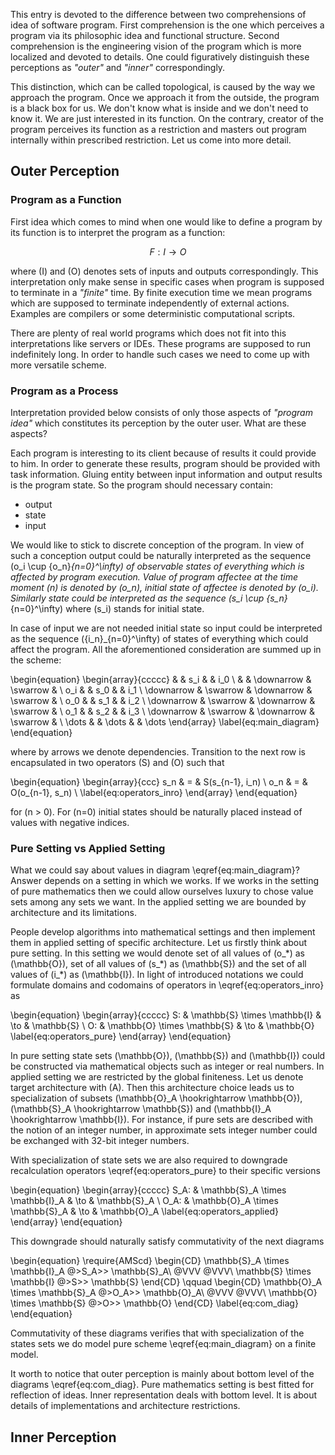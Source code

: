 <!-- Header: Dual Nature of the Program -->
<!-- Tag: design -->
<!-- Tag: math -->
<!-- Summary: An attempt to verbosely describe the difference between program as it is -->
<!-- Summary: represented by software and as it is understood by a human. -->

This entry is devoted to the difference between two comprehensions of idea
of software program. First comprehension is the one which perceives a program
via its philosophic idea and functional structure. Second comprehension is
the engineering vision of the program which is more localized and devoted to
details. One could figuratively distinguish these perceptions as _"outer"_
and _"inner"_ correspondingly.

This distinction, which can be called topological, is caused by the way we
approach the program. Once we approach it from the outside, the program is a
black box for us. We don't know what is inside and we don't need to know it.
We are just interested in its function. On the contrary, creator of the
program perceives its function as a restriction and masters out program
internally within prescribed restriction. Let us come into more detail.

## Outer Perception

### Program as a Function

First idea which comes to mind when one would like to define a program by its
function is to interpret the program as a function:

$$
F: I \to O
$$

where \(I\) and \(O\) denotes sets of inputs and outputs correspondingly.
This interpretation only make sense in specific cases when program is supposed
to terminate in a _"finite"_ time. By finite execution time we mean programs
which are supposed to terminate independently of external actions. Examples are
compilers or some deterministic computational scripts.

There are plenty of real world programs which does not fit into this
interpretations like servers or IDEs. These programs are supposed to run
indefinitely long. In order to handle such cases we need to come up with more
versatile scheme.

### Program as a Process

Interpretation provided below consists of only those aspects of _"program
idea"_ which constitutes its perception by the outer user. What are these
aspects?

Each program is interesting to its client because of results it could provide
to him. In order to generate these results, program should be provided with
task information. Gluing entity between input information and output results
is the program state. So the program should necessary contain:

* output
* state
* input

We would like to stick to discrete conception of the program. In view of such
a conception output could be naturally interpreted as the sequence
\(o_i \cup \{o_n\}_{n=0}^\infty\) of observable states of everything which is
affected by program execution. Value of program affectee at the time moment
\(n\) is denoted by \(o_n\), initial state of affectee is denoted by \(o_i\).
Similarly state could be interpreted as the sequence
\(s_i \cup \{s_n\}_{n=0}^\infty\) where \(s_i\) stands for initial state.

In case of input we are not needed initial state so input could be interpreted
as the sequence \(\{i_n\}_{n=0}^\infty\) of states of everything which could
affect the program. All the aforementioned consideration are summed up in
the scheme:

\begin{equation}
\begin{array}{ccccc}
 & & s_i & & i_0 \\
 & & \downarrow & \swarrow & \\
o_i & & s_0 & & i_1 \\
\downarrow & \swarrow & \downarrow & \swarrow & \\
o_0 & & s_1 & & i_2 \\
\downarrow & \swarrow & \downarrow & \swarrow & \\
o_1 & & s_2 & & i_3 \\
\downarrow & \swarrow & \downarrow & \swarrow & \\
\dots & & \dots & & \dots
\end{array}
\label{eq:main_diagram}
\end{equation}

where by arrows we denote dependencies. Transition to the next row is
encapsulated in two operators \(S\) and \(O\) such that

\begin{equation}
\begin{array}{ccc}
 s_n & = & S(s_{n-1}, i_n) \\
 o_n & = & O(o_{n-1}, s_n) \\
\label{eq:operators_inro}
\end{array}
\end{equation}

for \(n > 0\). For \(n=0\) initial states should be naturally placed instead
of values with negative indices.

### Pure Setting vs Applied Setting

What we could say about values in diagram \eqref{eq:main_diagram}? Answer
depends on a setting in which we works. If we works in the setting of pure
mathematics then we could allow ourselves luxury to chose value sets among any
sets we want. In the applied setting we are bounded by architecture and its
limitations.

People develop algorithms into mathematical settings and then implement them
in applied setting of specific architecture. Let us firstly think about pure
setting. In this setting we would denote set of all values of \(o_\*\) as
\(\mathbb{O}\), set of all values of \(s_\*\) as \(\mathbb{S}\) and the set of
all values of \(i_\*\) as \(\mathbb{I}\). In light of introduced notations we
could formulate domains and codomains of operators in \eqref{eq:operators_inro}
as

\begin{equation}
\begin{array}{ccccc}
S: & \mathbb{S} \times \mathbb{I} & \to & \mathbb{S} \\
O: & \mathbb{O} \times \mathbb{S} & \to & \mathbb{O}
\label{eq:operators_pure}
\end{array}
\end{equation}

In pure setting state sets \(\mathbb{O}\), \(\mathbb{S}\) and \(\mathbb{I}\)
could be constructed via mathematical objects such as integer or real numbers.
In applied setting we are restricted by the global finiteness. Let us denote
target architecture with \(A\). Then this architecture choice leads us to
specialization of subsets \(\mathbb{O}_A \hookrightarrow \mathbb{O}\),
\(\mathbb{S}_A \hookrightarrow \mathbb{S}\) and
\(\mathbb{I}_A \hookrightarrow \mathbb{I}\). For instance, if pure sets are
described with the notion of an integer number, in approximate sets integer
number could be exchanged with 32-bit integer numbers.

With specialization of state sets we are also required to downgrade
recalculation operators \eqref{eq:operators_pure} to their specific versions

\begin{equation}
\begin{array}{ccccc}
S_A: & \mathbb{S}_A \times \mathbb{I}_A & \to & \mathbb{S}_A \\
O_A: & \mathbb{O}_A \times \mathbb{S}_A & \to & \mathbb{O}_A
\label{eq:operators_applied}
\end{array}
\end{equation}

This downgrade should naturally satisfy commutativity of the next diagrams

\begin{equation}
\require{AMScd}
\begin{CD}
\mathbb{S}_A \times \mathbb{I}_A @>S_A>> \mathbb{S}_A\\
@VVV @VVV\\
\mathbb{S} \times \mathbb{I} @>S>> \mathbb{S}
\end{CD}
\qquad
\begin{CD}
\mathbb{O}_A \times \mathbb{S}_A @>O_A>> \mathbb{O}_A\\
@VVV @VVV\\
\mathbb{O} \times \mathbb{S} @>O>> \mathbb{O}
\end{CD}
\label{eq:com_diag}
\end{equation}

Commutativity of these diagrams verifies that with specialization of the states
sets we do model pure scheme \eqref{eq:main_diagram} on a finite model.

It worth to notice that outer perception is mainly about bottom level of the
diagrams \eqref{eq:com_diag}. Pure mathematics setting is best fitted for
reflection of ideas. Inner representation deals with bottom level. It is
about details of implementations and architecture restrictions.

## Inner Perception
